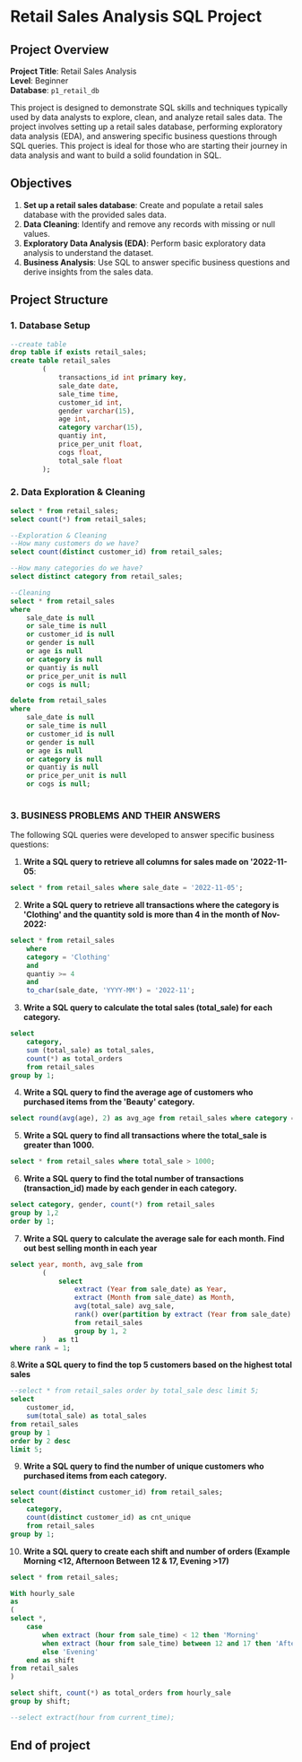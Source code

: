 # Retail Sales Analysis SQL Project

## Project Overview

**Project Title**: Retail Sales Analysis  
**Level**: Beginner  
**Database**: `p1_retail_db`

This project is designed to demonstrate SQL skills and techniques typically used by data analysts to explore, clean, and analyze retail sales data. The project involves setting up a retail sales database, performing exploratory data analysis (EDA), and answering specific business questions through SQL queries. This project is ideal for those who are starting their journey in data analysis and want to build a solid foundation in SQL.

## Objectives

1. **Set up a retail sales database**: Create and populate a retail sales database with the provided sales data.
2. **Data Cleaning**: Identify and remove any records with missing or null values.
3. **Exploratory Data Analysis (EDA)**: Perform basic exploratory data analysis to understand the dataset.
4. **Business Analysis**: Use SQL to answer specific business questions and derive insights from the sales data.

## Project Structure

### 1. Database Setup
```sql
--create table
drop table if exists retail_sales;
create table retail_sales
		(			
			transactions_id	int primary key,
			sale_date date,
			sale_time time,
			customer_id	int,
			gender varchar(15),
			age	int,
			category varchar(15),	
			quantiy	int,
			price_per_unit float,	
			cogs float,
			total_sale float
		);
```

### 2. Data Exploration & Cleaning

```sql
select * from retail_sales;
select count(*) from retail_sales;

--Exploration & Cleaning
--How many customers do we have?
select count(distinct customer_id) from retail_sales;

--How many categories do we have?
select distinct category from retail_sales;

--Cleaning
select * from retail_sales
where 
    sale_date is null
	or sale_time is null
	or customer_id is null  
    or gender is null
	or age is null
	or category is null 
    or quantiy is null
	or price_per_unit is null
	or cogs is null;

delete from retail_sales
where 
    sale_date is null
	or sale_time is null
	or customer_id is null  
    or gender is null
	or age is null
	or category is null 
    or quantiy is null
	or price_per_unit is null
	or cogs is null;
	
```

### 3. BUSINESS PROBLEMS AND THEIR ANSWERS

The following SQL queries were developed to answer specific business questions:

1. **Write a SQL query to retrieve all columns for sales made on '2022-11-05**:
```sql
select * from retail_sales where sale_date = '2022-11-05';
```

2. **Write a SQL query to retrieve all transactions where the category is 'Clothing' and the quantity sold is more than 4 in the month of Nov-2022:**
```sql
select * from retail_sales
	where 
	category = 'Clothing'
	and
	quantiy >= 4
	and
	to_char(sale_date, 'YYYY-MM') = '2022-11';
```

3. **Write a SQL query to calculate the total sales (total_sale) for each category.**
```sql
select 
	category,
	sum (total_sale) as total_sales,
	count(*) as total_orders
	from retail_sales
group by 1;
```

4. **Write a SQL query to find the average age of customers who purchased items from the 'Beauty' category.**
```sql
select round(avg(age), 2) as avg_age from retail_sales where category = 'Beauty';
```

5. **Write a SQL query to find all transactions where the total_sale is greater than 1000.**
```sql
select * from retail_sales where total_sale > 1000;
```

6. **Write a SQL query to find the total number of transactions (transaction_id) made by each gender in each category.**
```sql
select category, gender, count(*) from retail_sales
group by 1,2
order by 1;
```

7. **Write a SQL query to calculate the average sale for each month. Find out best selling month in each year**
```sql
select year, month, avg_sale from
		(
			select 
				extract (Year from sale_date) as Year,
				extract (Month from sale_date) as Month,
				avg(total_sale) avg_sale,
				rank() over(partition by extract (Year from sale_date) order by avg(total_sale) desc) as rank
				from retail_sales
				group by 1, 2 
		)	as t1
where rank = 1;
```

8.**Write a SQL query to find the top 5 customers based on the highest total sales**
```sql
--select * from retail_sales order by total_sale desc limit 5;
select 
	customer_id,
	sum(total_sale) as total_sales
from retail_sales
group by 1
order by 2 desc
limit 5;
```

9. **Write a SQL query to find the number of unique customers who purchased items from each category.**
```sql
select count(distinct customer_id) from retail_sales;
select 
	category,
	count(distinct customer_id) as cnt_unique
	from retail_sales
group by 1;
```

10. **Write a SQL query to create each shift and number of orders (Example Morning <12, Afternoon Between 12 & 17, Evening >17)**
```sql
select * from retail_sales;

With hourly_sale
as
(
select *,
	case
		when extract (hour from sale_time) < 12 then 'Morning'
		when extract (hour from sale_time) between 12 and 17 then 'Afternoon'
		else 'Evening'
	end as shift
from retail_sales
)

select shift, count(*) as total_orders from hourly_sale
group by shift;

--select extract(hour from current_time);

```

## End of project


